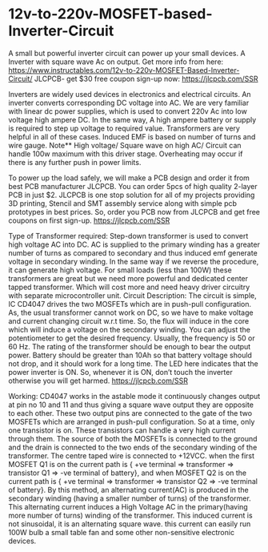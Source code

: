 # 12v-to-220v-MOSFET-based-Inverter-Circuit
A small but powerful inverter circuit can power up your small devices. A Inverter with square wave Ac on output.
Get more info from here:   https://www.instructables.com/12v-to-220v-MOSFET-Based-Inverter-Circuit/
JLCPCB- get $30 free coupon sign-up now:    https://jlcpcb.com/SSR

Inverters are widely used devices in electronics and electrical circuits. An inverter converts corresponding DC voltage into AC. We are very familiar with linear dc power supplies, which is used to convert 220v Ac into low voltage high ampere DC. In the same way, A high ampere battery or supply is required to step up voltage to required value. Transformers are very helpful in all of these cases. Induced EMF is based on number of turns and wire gauge.
Note** High voltage/ Square wave on high AC/ Circuit can handle 100w maximum with this driver stage. Overheating may occur if there is any further push in power limits.

To power up the load safely, we will make a PCB design and order it from best PCB manufacturer JLCPCB. You can order 5pcs of high quality 2-layer PCB in just $2. JLCPCB is one stop solution for all of my projects providing 3D printing, Stencil and SMT assembly service along with simple pcb prototypes in best prices. So, order you PCB now from JLCPCB and get free coupons on first sign-up.  https://jlcpcb.com/SSR

Type of Transformer required:
Step-down transformer is used to convert high voltage AC into DC. AC is supplied to the primary winding has a greater number of turns as compared to secondary and thus induced emf generate voltage in secondary winding. In the same way if we reverse the procedure, it can generate high voltage. For small loads (less than 100W) these transformers are great but we need more powerful and dedicated center tapped transformer. Which will cost more and need heavy driver circuitry with separate microcontroller unit.
Circuit Description:
The circuit is simple, IC CD4047 drives the two MOSFETs which are in push-pull configuration. As, the usual transformer cannot work on DC, so we have to make voltage and current changing circuit w.r.t time. So, the flux will induce in the core which will induce a voltage on the secondary winding. You can adjust the potentiometer to get the desired frequency. Usually, the frequency is 50 or 60 Hz.
The rating of the transformer should be enough to bear the output power. Battery should be greater than 10Ah so that battery voltage should not drop, and it should work for a long time. The LED here indicates that the power inverter is ON. So, whenever it is ON, don’t touch the inverter otherwise you will get harmed. https://jlcpcb.com/SSR

Working:
CD4047 works in the astable mode it continuously changes output at pin no 10 and 11 and thus giving a square wave output they are opposite to each other.
These two output pins are connected to the gate of the two MOSFETs which are arranged in push-pull configuration. So at a time, only one transistor is on. These transistors can handle a very high current through them.
The source of both the MOSFETs is connected to the ground and the drain is connected to the two ends of the secondary winding of the transformer. The centre taped wire is connected to +12VCC.
when the first MOSFET Q1 is on the current path is { +ve terminal => transformer => transistor Q1 => -ve terminal of battery}, and when MOSFET Q2 is on the current path is { +ve terminal => transformer => transistor Q2 => -ve terminal of battery}.
By this method, an alternating current(AC) is produced in the secondary winding (having a smaller number of turns) of the transformer. This alternating current induces a High Voltage AC in the primary(having more number of turns) winding of the transformer. This induced current is not sinusoidal, it is an alternating square wave. this current can easily run 100W bulb a small table fan and some other non-sensitive electronic devices.

